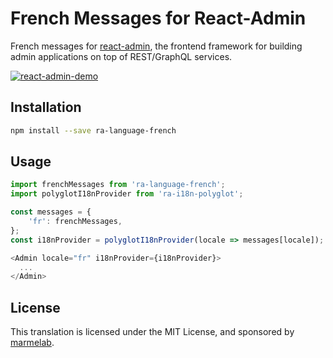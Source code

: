 # French Messages for React-Admin

French messages for [react-admin](https://github.com/marmelab/react-admin), the frontend framework for building admin applications on top of REST/GraphQL services.

[![react-admin-demo](https://marmelab.com/react-admin/img/react-admin-demo-still.png)](https://vimeo.com/268958716)

## Installation

```sh
npm install --save ra-language-french
```

## Usage

```js
import frenchMessages from 'ra-language-french';
import polyglotI18nProvider from 'ra-i18n-polyglot';

const messages = {
    'fr': frenchMessages,
};
const i18nProvider = polyglotI18nProvider(locale => messages[locale]);

<Admin locale="fr" i18nProvider={i18nProvider}>
  ...
</Admin>
```

## License

This translation is licensed under the MIT License, and sponsored by [marmelab](http://marmelab.com).
